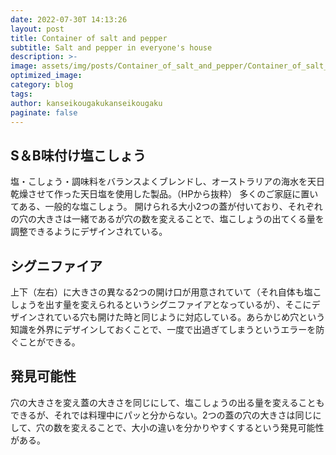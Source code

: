 ```yaml
---
date: 2022-07-30T 14:13:26
layout: post
title: Container of salt and pepper
subtitle: Salt and pepper in everyone's house
description: >-
image: assets/img/posts/Container_of_salt_and_pepper/Container_of_salt_and_pepper.jpg
optimized_image: 
category: blog
tags: 
author: kanseikougakukanseikougaku
paginate: false
---
```


## S＆B味付け塩こしょう

塩・こしょう・調味料をバランスよくブレンドし、オーストラリアの海水を天日乾燥させて作った天日塩を使用した製品。（HPから抜粋）
多くのご家庭に置いてある、一般的な塩こしょう。
開けられる大小2つの蓋が付いており、それぞれの穴の大きさは一緒であるが穴の数を変えることで、塩こしょうの出てくる量を調整できるようにデザインされている。

## シグニファイア

上下（左右）に大きさの異なる2つの開け口が用意されていて（それ自体も塩こしょうを出す量を変えられるというシグニファイアとなっているが）、そこにデザインされている穴も開けた時と同じように対応している。あらかじめ穴という知識を外界にデザインしておくことで、一度で出過ぎてしまうというエラーを防ぐことができる。

## 発見可能性

穴の大きさを変え蓋の大きさを同じにして、塩こしょうの出る量を変えることもできるが、それでは料理中にパッと分からない。2つの蓋の穴の大きさは同じにして、穴の数を変えることで、大小の違いを分かりやすくするという発見可能性がある。